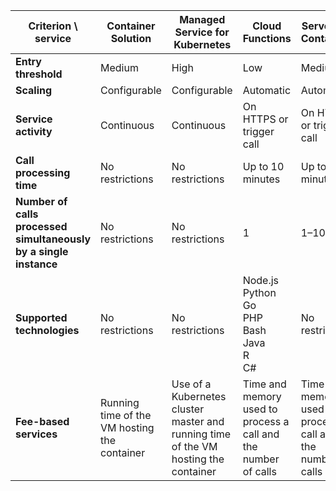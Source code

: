 | **Criterion \ service** | **Container<br/>Solution** | **Managed<br/>Service for<br/>Kubernetes** | **Cloud<br/>Functions** | **Serverless<br/>Containers** |
--- | --- | --- | --- | ---
| **Entry threshold** | Medium | High | Low | Medium |
| **Scaling** | Configurable | Configurable | Automatic | Automatic |
| **Service<br/>activity** | Continuous | Continuous | On HTTPS or trigger call | On HTTPS or trigger call |
| **Call<br/>processing<br/>time** | No<br/>restrictions | No<br/>restrictions | Up to 10 minutes | Up to 10 minutes |
| **Number of calls<br/>processed<br/>simultaneously<br/>by a single instance** | No<br/>restrictions | No<br/>restrictions | 1 | 1–10 |
| **Supported<br/>technologies** | No<br/>restrictions | No<br/>restrictions | Node.js<br/>Python<br/>Go<br/>PHP<br/>Bash<br/>Java<br/>R<br/>C# | No<br/>restrictions |
| **Fee-based services** | Running time of the VM hosting the container | Use of a Kubernetes cluster master and running time of the VM hosting the container | Time and memory used to process a call and the number of calls | Time and memory used to process a call and the number of calls |